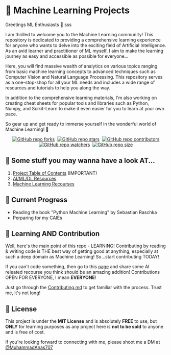 # 🤖 Machine Learning Projects

Greetings ML Enthusiasts 🎉 sss

I am thrilled to welcome you to the Machine Learning community! This repository is dedicated to providing a comprehensive learning experience for anyone who wants to delve into the exciting field of Artificial Intelligence. As an avid learner and practitioner of ML myself, I aim to make the learning journey as easy and accessible as possible for everyone...

Here, you will find massive wealth of analytics on various topics ranging from basic machine learning concepts to advanced techniques such as Computer Vision and Natural Language Processing. This repository serves as a one-stop-shop for all your ML needs and includes a wide range of resources and tutorials to help you along the way.

In addition to the comprehensive learning materials, I'm also working on creating cheat sheets for popular tools and libraries such as Python, Numpy, and Scikit-Learn to make it even easier for you to learn at your own pace.

So gear up and get ready to immerse yourself in the wonderful world of Machine Learning! 🚀


<div align="center" markdown="2">

[![GitHub repo forks](https://img.shields.io/github/forks/muhammadanas0716/Machine-Learning-101?style=flat&logo=github&logoColor=whitesmoke&label=Forks)](https://github.com/muhammadanas0716/Machine-Learning-101/network)&#160;
[![GitHub repo stars](https://img.shields.io/github/stars/muhammadanas0716/Machine-Learning-101?style=flat&logo=github&logoColor=whitesmoke&label=Stars)](https://github.com/muhammadanas0716/Machine-Learning-101/stargazers)&#160;
[![GitHub repo contributors](https://img.shields.io/github/contributors-anon/muhammadanas0716/Machine-Learning-101?style=flat&logo=github&logoColor=whitesmoke&label=Contributors)](https://github.com/muhammadanas0716/Machine-Learning-101/graphs/contributors)    
[![GitHub repo watchers](https://img.shields.io/github/watchers/muhammadanas0716/Machine-Learning-101?style=flat&logo=github&logoColor=whitesmoke&label=Watchers)](https://github.com/muhammadanas0716/Machine-Learning-101/watchers)&#160;
[![GitHub repo size](https://img.shields.io/github/repo-size/muhammadanas0716/Machine-Learning-101?style=flat&logo=github&logoColor=whitesmoke&label=Repo%20Size)](https://github.com/muhammadanas0716/Machine-Learning-101/archive/refs/heads/main.zip)

</div>

## 🔗 Some stuff you may wanna have a look AT...
1. [Project Table of Contents](https://github.com/muhammadanas0716/Machine-Learning-101/blob/main/Project%20Table%20of%20Contents.md) (IMPORTANT)
2. [AI/ML/DL Resources](https://github.com/srajan-kiyotaka/AI-ML-DL-Resource)
3. [Machine Learning Recourses](https://github.com/muhammadanas0716/Machine-Learning-101/blob/main/Machine%20Learning%20Recourses.md)


## 🚧 Current Progress
* Reading the book "Python Machine Learning" by Sebastian Raschka
* Perparing for my CAIEs

## 📖 Learning AND Contribution
Well, here's the main point of this repo - LEARNING! Contributing by reading & writing code is THE best way of getting good at anything, especially at such a deep domain as Machine Learning! So...start contributing TODAY!

If you can't code something, then go to this [page](https://github.com/muhammadanas0716/Machine-Learning-101/blob/main/Machine%20Learning%20Recourses.md) and share some AI releated recourse you think should be an amazing addition! Contributions OPEN FOR EVERYONE, I mean **EVERYONE**!

Just go through the [Contributing.md](https://github.com/muhammadanas0716/Machine-Learning-101/blob/main/Contributing.md) to get familiar with the process. Trust me, it's not long!

## 📃 License  
This project is under the **MIT License** and is absolutely **FREE** to use, but **ONLY** for learning purposes as any project here is **not to be sold** to anyone and is free of cost.

If you're looking forward to connecting with me, please shoot me a DM at [@MuhammadAnas707](twitter.com/MuhammadAnas707)

